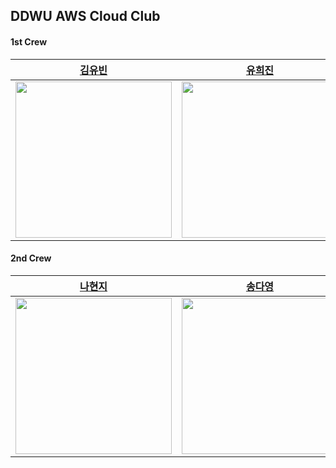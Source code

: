 ## DDWU AWS Cloud Club

#### 1st Crew

<table>
    <thead>
        <tr>
            <th style="text-align:center;"><a href="https://github.com/yubin21">김유빈</a></th>
            <th style="text-align:center;"><a href="https://github.com/yu-heejin">유희진</a></th>
            <th style="text-align:center;"><a href="https://github.com/aeeazip">정채원</a></th>            
            <th style="text-align:center;"><a href="https://github.com/ryu-hyesu">류혜수</a></th>
            <th style="text-align:center;"><a href="https://github.com/ParkSenn">박세은</a></th>
            <th style="text-align:center;"><a href="https://github.com/2hy2on">신이현</a></th>
            <th style="text-align:center;"><a href="https://github.com/eojinny">이어진</a></th>
            <th style="text-align:center;"><a href="https://github.com/Hszoo">홍성주</a></th>
            <th style="text-align:center;"><a href="https://github.com/hyun-jung-joo">주현정</a></th>
        </tr>
    </thead>
    <tbody>
        <tr>
            <td><img src="https://avatars.githubusercontent.com/u/80163835?v=4" width="250"/></td>
            <td><img src="https://avatars.githubusercontent.com/u/96467030?v=4" width="250"/></td>
            <td><img src="https://avatars.githubusercontent.com/u/97737822?v=4" width="250"/></td>
            <td><img src="https://avatars.githubusercontent.com/u/83686474?v=4" width="250"/></td>
            <td><img src="https://avatars.githubusercontent.com/u/102174849?v=4" width="250"/></td>
            <td><img src="https://avatars.githubusercontent.com/u/80164690?v=4" width="250"/></td>
            <td><img src="https://avatars.githubusercontent.com/u/96863137?v=4" width="250"/></td>
            <td><img src="https://avatars.githubusercontent.com/u/97530721?v=4" width="250"/></td>
            <td><img src="https://avatars.githubusercontent.com/u/80213599?v=4" width="250"/></td>
        </tr>
    </tbody>
</table>


#### 2nd Crew

<table>
    <thead>
        <tr>
            <th style="text-align:center;"><a href="https://github.com/Developer-HyeonJi">나현지</a></th>
            <th style="text-align:center;"><a href="https://github.com/">송다영</a></th>
            <th style="text-align:center;"><a href="https://github.com/LeH050">이승희</a></th>            
            <th style="text-align:center;"><a href="https://github.com/Yeojin0523">정여진</a></th>
            <th style="text-align:center;"><a href="https://github.com/milkaisgoody">조정원</a></th>
            <th style="text-align:center;"><a href="https://github.com/Jimin-Hwang00">황지민</a></th>
        </tr>
    </thead>
    <tbody>
        <tr>
            <td><img src="https://avatars.githubusercontent.com/u/94388001?v=4" width="250"/></td>
            <td><img src="" width="250"/></td>
            <td><img src="https://avatars.githubusercontent.com/u/100256331?v=4" width="250"/></td>
            <td><img src="https://avatars.githubusercontent.com/u/128468322?v=4" width="250"/></td>
            <td><img src="https://avatars.githubusercontent.com/u/126080236?v=4" width="250"/></td>
            <td><img src="https://avatars.githubusercontent.com/u/88023963?v=4" width="250"/></td>
        </tr>
    </tbody>
</table>
